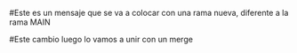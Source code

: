 #Este es un mensaje que se va a colocar con una rama nueva, diferente a la rama MAIN

#Este cambio luego lo vamos a unir con un merge
